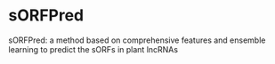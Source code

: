 # sORFPred
sORFPred: a method based on comprehensive features and ensemble learning to predict the sORFs in plant lncRNAs
